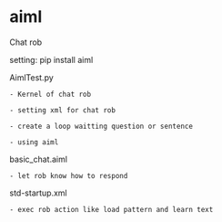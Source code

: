 # aiml
Chat rob      

setting: pip install aiml


AimlTest.py

	- Kernel of chat rob
	
	- setting xml for chat rob
	
	- create a loop waitting question or sentence
	
	- using aiml
  
basic_chat.aiml

	- let rob know how to respond 
  
std-startup.xml

	- exec rob action like load pattern and learn text
